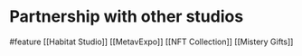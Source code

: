 # Partnership with other studios
#feature
[[Habitat Studio]]
[[MetavExpo]]
[[NFT Collection]]
[[Mistery Gifts]]
